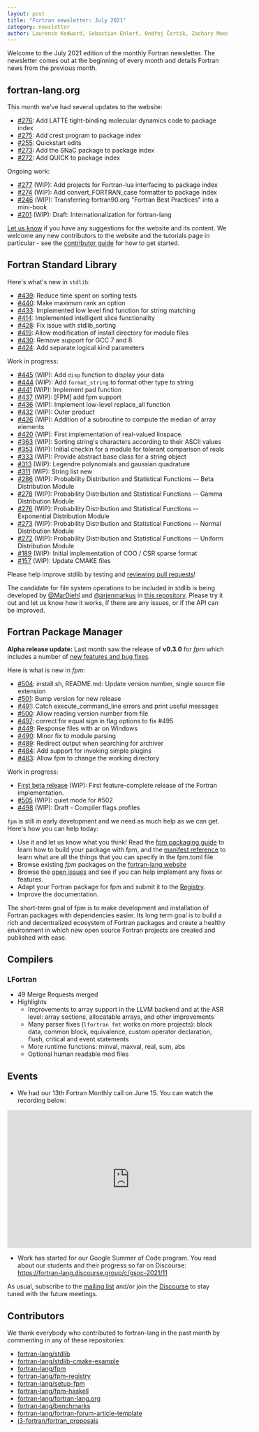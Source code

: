 ```yaml
---
layout: post
title: "Fortran newsletter: July 2021"
category: newsletter
author: Laurence Kedward, Sebastian Ehlert, Ondřej Čertík, Zachary Moon, Milan Curcic
---
```


Welcome to the July 2021 edition of the monthly Fortran newsletter.
The newsletter comes out at the beginning of every month and details
Fortran news from the previous month.

<ul id="page-nav"></ul>

## fortran-lang.org

This month we've had several updates to the website:

* [#276](https://github.com/fortran-lang/fortran-lang.org/pull/276):
  Add LATTE tight-binding molecular dynamics code to package index                                                               
* [#275](https://github.com/fortran-lang/fortran-lang.org/pull/275):
  Add crest program to package index
* [#255](https://github.com/fortran-lang/fortran-lang.org/pull/255):
  Quickstart edits
* [#273](https://github.com/fortran-lang/fortran-lang.org/pull/273):
  Add the SNaC package to package index
* [#272](https://github.com/fortran-lang/fortran-lang.org/pull/272):
  Add QUICK to package index

Ongoing work:

* [#277](https://github.com/fortran-lang/fortran-lang.org/pull/277) (WIP):
  Add projects for Fortran-lua interfacing to package index                                                                
* [#274](https://github.com/fortran-lang/fortran-lang.org/pull/274) (WIP):
  Add convert_FORTRAN_case formatter to package index
* [#246](https://github.com/fortran-lang/fortran-lang.org/pull/246) (WIP):
  Transferring fortran90.org "Fortran Best Practices" into a mini-book                                                     
* [#201](https://github.com/fortran-lang/fortran-lang.org/pull/201) (WIP):
  Draft: Internationalization for fortran-lang    

[Let us know](https://github.com/fortran-lang/fortran-lang.org/issues) if you have any suggestions for the website and its content.
We welcome any new contributors to the website and the tutorials page in particular - see the [contributor guide](https://github.com/fortran-lang/fortran-lang.org/blob/master/CONTRIBUTING.md) for how to get started.

## Fortran Standard Library

Here's what's new in `stdlib`:

* [#439](https://github.com/fortran-lang/stdlib/pull/439):
  Reduce time spent on sorting tests
* [#440](https://github.com/fortran-lang/stdlib/pull/440):
  Make maximum rank an option
* [#433](https://github.com/fortran-lang/stdlib/pull/433):
  Implemented low level find function for string matching                                                                                  
* [#414](https://github.com/fortran-lang/stdlib/pull/414):
  Implemented intelligent slice functionality
* [#428](https://github.com/fortran-lang/stdlib/pull/428):
  Fix issue with stdlib_sorting
* [#419](https://github.com/fortran-lang/stdlib/pull/419):
  Allow modification of install directory for module files
* [#430](https://github.com/fortran-lang/stdlib/pull/430):
  Remove support for GCC 7 and 8
* [#424](https://github.com/fortran-lang/stdlib/pull/424):
  Add separate logical kind parameters

Work in progress:

* [#445](https://github.com/fortran-lang/stdlib/pull/445) (WIP):
  Add `disp` function to display your data
* [#444](https://github.com/fortran-lang/stdlib/pull/444) (WIP):
  Add `format_string` to format other type to string
* [#441](https://github.com/fortran-lang/stdlib/pull/441) (WIP):
  Implement pad function
* [#437](https://github.com/fortran-lang/stdlib/pull/437) (WIP):
[FPM] add fpm support
* [#436](https://github.com/fortran-lang/stdlib/pull/436) (WIP):
  Implement low-level replace_all function
* [#432](https://github.com/fortran-lang/stdlib/pull/432) (WIP):
  Outer product
* [#426](https://github.com/fortran-lang/stdlib/pull/426) (WIP):
  Addition of a subroutine to compute the median of array elements
* [#420](https://github.com/fortran-lang/stdlib/pull/420) (WIP):
  First implementation of real-valued linspace.
* [#363](https://github.com/fortran-lang/stdlib/pull/363) (WIP):
  Sorting string's characters according to their ASCII values
* [#353](https://github.com/fortran-lang/stdlib/pull/353) (WIP):
  Initial checkin for a module for tolerant comparison of reals
* [#333](https://github.com/fortran-lang/stdlib/pull/333) (WIP):
  Provide abstract base class for a string object
* [#313](https://github.com/fortran-lang/stdlib/pull/313) (WIP):
  Legendre polynomials and gaussian quadrature
* [#311](https://github.com/fortran-lang/stdlib/pull/311) (WIP):
  String list new
* [#286](https://github.com/fortran-lang/stdlib/pull/286) (WIP):
  Probability Distribution and Statistical Functions -- Beta Distribution Module
* [#278](https://github.com/fortran-lang/stdlib/pull/278) (WIP):
  Probability Distribution and Statistical Functions -- Gamma Distribution Module
* [#276](https://github.com/fortran-lang/stdlib/pull/276) (WIP):
  Probability Distribution and Statistical Functions -- Exponential Distribution Module
* [#273](https://github.com/fortran-lang/stdlib/pull/273) (WIP):
  Probability Distribution and Statistical Functions -- Normal Distribution Module 
* [#272](https://github.com/fortran-lang/stdlib/pull/272) (WIP):
  Probability Distribution and Statistical Functions -- Uniform Distribution Module
* [#189](https://github.com/fortran-lang/stdlib/pull/189) (WIP):
  Initial implementation of COO / CSR sparse format
* [#157](https://github.com/fortran-lang/stdlib/pull/157) (WIP):
  Update CMAKE files


Please help improve stdlib by testing and [reviewing pull requests](https://github.com/fortran-lang/stdlib/issues?q=is%3Apr+is%3Aopen+label%3A%22reviewers+needed%22)!

The candidate for file system operations to be included in stdlib is being developed by
[@MarDiehl](https://github.com/MarDiehl) and [@arjenmarkus](https://github.com/arjenmarkus)
in [this repository](https://github.com/MarDiehl/stdlib_os).
Please try it out and let us know how it works, if there are any issues, or if the API can be improved.

## Fortran Package Manager

__Alpha release update:__ Last month saw the release of __v0.3.0__ for *fpm* which includes a number of [new features and bug fixes](https://github.com/fortran-lang/fpm/releases/tag/v0.3.0).

Here is what is new in *fpm*:

* [#504](https://github.com/fortran-lang/fpm/pull/504):
  install.sh, README.md: Update version number, single source file extension
* [#501](https://github.com/fortran-lang/fpm/pull/501):
  Bump version for new release
* [#491](https://github.com/fortran-lang/fpm/pull/491):
  Catch execute_command_line errors and print useful messages
* [#500](https://github.com/fortran-lang/fpm/pull/500):
  Allow reading version number from file
* [#497](https://github.com/fortran-lang/fpm/pull/497):
  correct for equal sign in flag options to fix #495
* [#449](https://github.com/fortran-lang/fpm/pull/449):
  Response files with ar on Windows
* [#490](https://github.com/fortran-lang/fpm/pull/490):
  Minor fix to module parsing
* [#489](https://github.com/fortran-lang/fpm/pull/489):
  Redirect output when searching for archiver
* [#484](https://github.com/fortran-lang/fpm/pull/484):
  Add support for invoking simple plugins
* [#483](https://github.com/fortran-lang/fpm/pull/483):
  Allow fpm to change the working directory

Work in progress:

* [First beta release](https://github.com/fortran-lang/fpm/milestone/1) (WIP):
  First feature-complete release of the Fortran implementation.
* [#505](https://github.com/fortran-lang/fpm/pull/505) (WIP):
  quiet mode for #502
* [#498](https://github.com/fortran-lang/fpm/pull/498) (WIP):
  Draft - Compiler flags profiles

`fpm` is still in early development and we need as much help as we can get.
Here's how you can help today:

* Use it and let us know what you think! Read the [fpm packaging guide](https://github.com/fortran-lang/fpm/blob/master/PACKAGING.md) to learn how to build your package with fpm, and the [manifest reference](https://github.com/fortran-lang/fpm/blob/master/manifest-reference.md) to learn what are all the things that you can specify in the fpm.toml file.
* Browse existing *fpm* packages on the [fortran-lang website](https://fortran-lang.org/packages/fpm)
* Browse the [open issues](https://github.com/fortran-lang/fpm/issues) and see if you can help implement any fixes or features.
* Adapt your Fortran package for fpm and submit it to the [Registry](https://github.com/fortran-lang/fpm-registry).
* Improve the documentation.

The short-term goal of fpm is to make development and installation of Fortran packages with dependencies easier.
Its long term goal is to build a rich and decentralized ecosystem of Fortran packages and create a healthy
environment in which new open source Fortran projects are created and published with ease.

## Compilers


### LFortran

* 49 Merge Requests merged
* Highlights
  * Improvements to array support in the LLVM backend and at the ASR level:
    array sections, allocatable arrays, and other improvements
  * Many parser fixes (`lfortran fmt` works on more projects): block data,
    common block, equivalence, custom operator declaration, flush, critical and
    event statements
  * More runtime functions: minval, maxval, real, sum, abs
  * Optional human readable mod files


## Events

* We had our 13th Fortran Monthly call on June 15.
You can watch the recording below:

<iframe width="560" height="315" src="https://www.youtube.com/embed/YRVLAlQpE5g" frameborder="0" allow="accelerometer; autoplay; encrypted-media; gyroscope; picture-in-picture" allowfullscreen></iframe>

* Work has started for our Google Summer of Code program. You read about our students and their progress so far on Discourse: <https://fortran-lang.discourse.group/c/gsoc-2021/11>
  
As usual, subscribe to the [mailing list](https://groups.io/g/fortran-lang) and/or
join the [Discourse](https://fortran-lang.discourse.group) to stay tuned with the future meetings.

## Contributors

We thank everybody who contributed to fortran-lang in the past month by
commenting in any of these repositories:

* [fortran-lang/stdlib](https://github.com/fortran-lang/stdlib)
* [fortran-lang/stdlib-cmake-example](https://github.com/fortran-lang/stdlib-cmake-example)
* [fortran-lang/fpm](https://github.com/fortran-lang/fpm)
* [fortran-lang/fpm-registry](https://github.com/fortran-lang/fpm-registry)
* [fortran-lang/setup-fpm](https://github.com/fortran-lang/setup-fpm)
* [fortran-lang/fpm-haskell](https://github.com/fortran-lang/fpm-haskell)
* [fortran-lang/fortran-lang.org](https://github.com/fortran-lang/fortran-lang.org)
* [fortran-lang/benchmarks](https://github.com/fortran-lang/benchmarks)
* [fortran-lang/fortran-forum-article-template](https://github.com/fortran-lang/fortran-forum-article-template)
* [j3-fortran/fortran\_proposals](https://github.com/j3-fortran/fortran_proposals)

<div id="gh-contributors" data-startdate="June 01 2021" data-enddate="June 30 2021" height="500px"></div>
